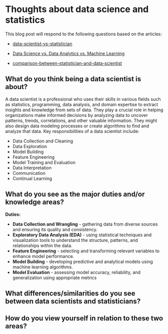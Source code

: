 # Thoughts about data science and statistics

This blog post will respond to the following questions based on the articles:

  - [data-scientist-vs-statistician](https://www.indeed.com/career-advice/finding-a-job/data-scientist-vs-statistician)

  - [Data Science vs. Data Analytics vs. Machine Learning](https://www.simplilearn.com/data-science-vs-data-analytics-vs-machine-learning-article)

  - [comparison-between-statistician-and-data-scientist](https://scientistcafe.com/ids/comparison-between-statistician-and-data-scientist.html)

## What do you think being a data scientist is about? 

A data scientist is a professional who uses their skills in various fields such as statistics, programming, data analysis, and domain expertise to extract insights and knowledge from sets of data. They play a crucial role in helping organizations make informed decisions by analyzing data to uncover patterns, trends, correlations, and other valuable information. They might also design data modeling processes or create algorithms to find and analyze that data. Key responsibilities of a data scientist include:
  - Data Collection and Cleaning
  - Data Exploration
  - Model Building
  - Feature Engineering
  - Model Training and Evaluation
  - Data Interpretation
  - Communication
  - Continual Learning




## What do you see as the major duties and/or knowledge areas?

**Duties:**
  - **Data Collection and Wrangling** - gathering data from diverse sources and ensuring its quality and consistency.
  - **Exploratory Data Analysis (EDA)** - using statistical techniques and visualization tools to understand the structure, patterns, and relationships within the data.
  - **Feature Engineering** - selecting and transforming relevant variables to enhance model performance.
  - **Model Building** - developing predictive and analytical models using machine learning algorithms.
  - **Model Evaluation** - assessing model accuracy, reliability, and generalization using appropriate metrics


## What differences/similarities do you see between data scientists and statisticians?

## How do you view yourself in relation to these two areas?
